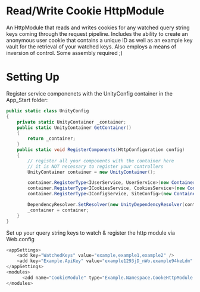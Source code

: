 # Read/Write Cookie HttpModule
An HttpModule that reads and writes cookies for any watched query string keys coming through the request pipeline. Includes the ability to create an anonymous user cookie that contains a unique ID as well as an example key vault for the retrieval of your watched keys. Also employs a means of inversion of control. Some assembly required ;)

# Setting Up
Register service componenets with the UnityConfig container in the App_Start folder:
```c#
public static class UnityConfig
{
    private static UnityContainer _container;
    public static UnityContainer GetContainer()
    {
        return _container;
    }
    public static void RegisterComponents(HttpConfiguration config)
    {
        // register all your components with the container here
        // it is NOT necessary to register your controllers
        UnityContainer container = new UnityContainer();

        container.RegisterType<IUserService, UserService>(new ContainerControlledLifetimeManager());
        container.RegisterType<ICookiesService, CookiesService>(new ContainerControlledLifetimeManager());
        container.RegisterType<IConfigService, SiteConfig>(new ContainerControlledLifetimeManager());

        DependencyResolver.SetResolver(new UnityDependencyResolver(container));
        _container = container;
    }
}
```
Set up your query string keys to watch & register the http module via Web.config
```c#
<appSettings>
    <add key="WatchedKeys" value="example,example1,example2" />
    <add key="Example.ApiKey" value="example1293jD_nWo.example94keLdm" />
</appSettings>
<modules>
      <add name="CookieModule" type="Example.Namespace.CookeHttpModule.CookieModule" preCondition="managedHandler" />
</modules>
```
